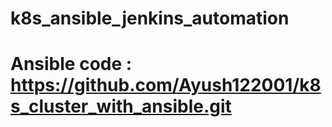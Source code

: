 # k8s_ansible_jenkins_automation
# Ansible code : https://github.com/Ayush122001/k8s_cluster_with_ansible.git
